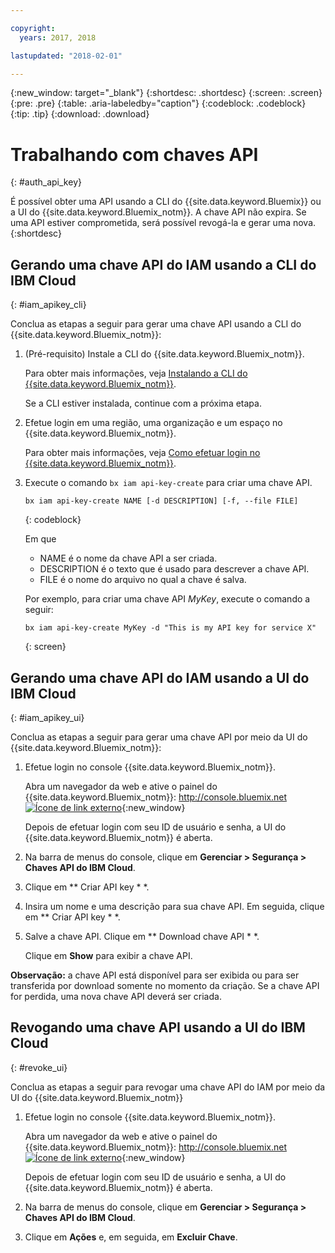 ```yaml
---

copyright:
  years: 2017, 2018

lastupdated: "2018-02-01"

---
```


{:new_window: target="_blank"}
{:shortdesc: .shortdesc}
{:screen: .screen}
{:pre: .pre}
{:table: .aria-labeledby="caption"}
{:codeblock: .codeblock}
{:tip: .tip}
{:download: .download}


# Trabalhando com chaves API
{: #auth_api_key}

É possível obter uma API usando a CLI do {{site.data.keyword.Bluemix}} ou a UI do {{site.data.keyword.Bluemix_notm}}. A chave API não expira. 
Se uma API estiver comprometida, será possível revogá-la e gerar uma nova.
{:shortdesc}

## Gerando uma chave API do IAM usando a CLI do IBM Cloud
{: #iam_apikey_cli}

Conclua as etapas a seguir para gerar uma chave API usando a CLI do {{site.data.keyword.Bluemix_notm}}:

1. (Pré-requisito) Instale a CLI do {{site.data.keyword.Bluemix_notm}}.

   Para obter mais informações, veja [Instalando a CLI do {{site.data.keyword.Bluemix_notm}}](/docs/services/cloud-monitoring/qa/cli_qa.html#cli_qa).
   
   Se a CLI estiver instalada, continue com a próxima etapa.
	
2. Efetue login em uma região, uma organização e um espaço no {{site.data.keyword.Bluemix_notm}}. 

    Para obter mais informações, veja [Como efetuar login no {{site.data.keyword.Bluemix_notm}}](/docs/services/cloud-monitoring/qa/cli_qa.html#login).
 
3. Execute o comando `bx iam api-key-create` para criar uma chave API.

    ```
    bx iam api-key-create NAME [-d DESCRIPTION] [-f, --file FILE]
	```
	{: codeblock} 
	
	Em que
	
	* NAME é o nome da chave API a ser criada.
	* DESCRIPTION é o texto que é usado para descrever a chave API.
	* FILE é o nome do arquivo no qual a chave é salva.
	
    Por exemplo, para criar uma chave API *MyKey*, execute o comando a seguir:
	
	```
	bx iam api-key-create MyKey -d "This is my API key for service X" 
	```
	{: screen}
	
	
	
	
## Gerando uma chave API do IAM usando a UI do IBM Cloud
{: #iam_apikey_ui}

Conclua as etapas a seguir para gerar uma chave API por meio da UI do {{site.data.keyword.Bluemix_notm}}:

1. Efetue login no console {{site.data.keyword.Bluemix_notm}}.

    Abra um navegador da web e ative o painel do {{site.data.keyword.Bluemix_notm}}: [http://console.bluemix.net ![Ícone de link externo](../../../icons/launch-glyph.svg "External link icon")](http://bluemix.net){:new_window}
	
	Depois de efetuar login com seu ID de usuário e senha, a UI do {{site.data.keyword.Bluemix_notm}} é aberta.

2. Na barra de menus do console, clique em **Gerenciar > Segurança > Chaves API do IBM Cloud**.

3. Clique em ** Criar API key * *.

4. Insira um nome e uma descrição para sua chave API. Em seguida, clique em ** Criar API key * *.

5. Salve a chave API. Clique em ** Download chave API * *.

    Clique em **Show** para exibir a chave API.  

**Observação:** a chave API está disponível para ser exibida ou para ser transferida por download somente no momento da criação. Se a chave API for perdida, uma nova chave API deverá ser criada.  


	
## Revogando uma chave API usando a UI do IBM Cloud
{: #revoke_ui}
	
Conclua as etapas a seguir para revogar uma chave API do IAM por meio da UI do {{site.data.keyword.Bluemix_notm}}

1. Efetue login no console {{site.data.keyword.Bluemix_notm}}.

    Abra um navegador da web e ative o painel do {{site.data.keyword.Bluemix_notm}}: [http://console.bluemix.net ![Ícone de link externo](../../../icons/launch-glyph.svg "External link icon")](http://bluemix.net){:new_window}
	
	Depois de efetuar login com seu ID de usuário e senha, a UI do {{site.data.keyword.Bluemix_notm}} é aberta.

2. Na barra de menus do console, clique em **Gerenciar > Segurança > Chaves API do IBM Cloud**.

3. Clique em **Ações** e, em seguida, em **Excluir Chave**.





	

	
	
	
	
	
	
